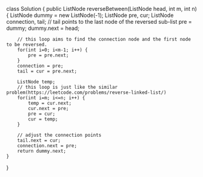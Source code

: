 class Solution {
    public ListNode reverseBetween(ListNode head, int m, int n) {
        ListNode dummy = new ListNode(-1);
        ListNode pre, cur;
        ListNode connection, tail; // tail points to the last node of the reversed sub-list
        pre = dummy;
        dummy.next = head;
        
        // this loop aims to find the connection node and the first node to be reversed.
        for(int i=0; i<m-1; i++) {
            pre = pre.next;
        }  
        connection = pre;
        tail = cur = pre.next;
        
        ListNode temp; 
        // this loop is just like the similar problem(https://leetcode.com/problems/reverse-linked-list/)
        for(int i=m; i<=n; i++) {
            temp = cur.next;
            cur.next = pre;
            pre = cur;
            cur = temp;
        }
        
        // adjust the connection points
        tail.next = cur;
        connection.next = pre;
        return dummy.next;
    }
}
